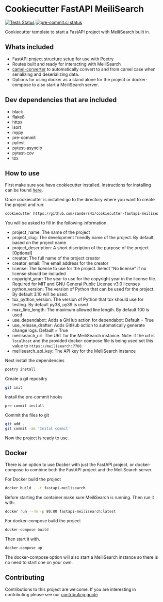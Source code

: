# Cookiecutter FastAPI MeiliSearch

[![Tests Status](https://github.com/sanders41/cookiecutter-fastapi-meilisearch/workflows/Testing/badge.svg?branch=main&event=push)](https://github.com/sanders41/cookiecutter-fastapi-meilisearch/actions?query=workflow%3ATesting+branch%3Amain+event%3Apush)
[![pre-commit.ci status](https://results.pre-commit.ci/badge/github/sanders41/cookiecutter-fastapi-meilisearch/main.svg)](https://results.pre-commit.ci/latest/github/sanders41/cookiecutter-fastapi-meilisearch/main)

Cookiecutter template to start a FastAPI project with MeiliSearch built in.

## Whats included

- FastAPI project structure setup for use with [Poetry](https://python-poetry.org/)
- Routes built and ready for interacting with MeiliSearch
- [camel-converter](https://github.com/sanders41/camel-converter) to automatically convert to and
  from camel case when serializing and deserializing data.
- Options for using docker as a stand alone for the project or docker-compose to also start a
  MeiliSearch server.

## Dev dependencies that are included

- black
- flake8
- httpx
- isort
- mypy
- pre-commit
- pytest
- pytest-asyncio
- pytest-cov
- tox

## How to use

First make sure you have cookiecutter installed. Instructions for installing can be found [here](https://cookiecutter.readthedocs.io/en/1.7.2/installation.html).

Once cookiecutter is installed go to the directory where you want to create the project and run:

```zsh
cookiecutter https://github.com/sanders41/cookiecutter-fastapi-meilisearch
```

You will be asked to fill in the following information:

- project_name: The name of the project
- project_slug: The development friendly name of the project. By default, based on the project name
- project_description: A short discription of the purpose of the project [Optional]
- creator: The full name of the project creator
- creator_email: The email address for the creator
- license: The license to use for the project. Select "No license" if no license should be included
- copyright_year: The year to use for the copyright year in the license file. Required for MIT and GNU General Public License v3.0 licenses
- python_version: The version of Python that can be used for the project. By default 3.10 will be used.
- tox_python_version: The version of Python that tox should use for testing. By default py38, py39 is used
- max_line_length: The maximum allowed line length. By default 100 is used
- use_dependabot: Adds a GitHub action for dependabot: Default = True
- use_release_drafter: Adds GitHub action to automatically generate change logs. Default = True
- meilisearch_url: The URL for the MeiliSearch instance. Note: if the url is `localhost` and the provided
  docker-compose file is being used set this value to `https://meilisearch:7700`.
- meilisearch_api_key: The API key for the MeiliSearch instance

Next install the dependencies

```sh
poetry install
```

Create a git repositry

```zsh
git init
```

Install the pre-commit hooks

```zsh
pre-commit install
```

Commit the files to git

```zsh
git add .
git commit -am 'Inital commit'
```

Now the project is ready to use.

## Docker

There is an option to use Docker with just the FastAPI project, or docker-compose to combine both
the FastAPI project and the MeiliSearch server.

For Docker build the project

```sh
docker build . -t fastapi-meilisearch
```

Before starting the container make sure MeiliSearch is running. Then run it with:

```sh
docker run --rm -p 80:80 fastapi-meilisearch:latest
```

For docker-compose build the project

```sh
docker-compose build
```

Then start it with.

```sh
docker-compose up
```

The docker-compose option will also start a MeiliSearch instance so there is no need to start one
on your own.

## Contributing

Contributions to this project are welcome. If you are interesting in contributing please see our [contributing guide](CONTRIBUTING.md)
